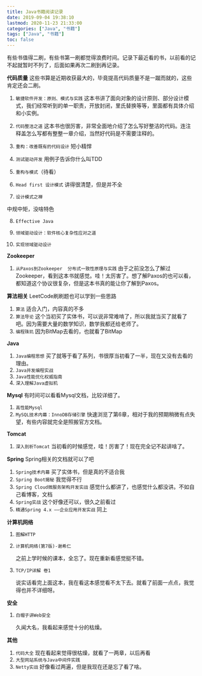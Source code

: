 ```yaml
---
title: Java书籍阅读记录
date: 2019-09-04 19:38:10
lastmod: 2020-11-23 21:33:00
categories: ["Java", "书籍"]
tags: ["Java", "书籍"]
toc: false
---
```


有些书值得二刷，有些书第一刷都觉得浪费时间。记录下最近看的书，以前看的记不起就暂时不列了，后面如果再次二刷到再记录。

<!--more-->

**代码质量**
这些书算是近期收获最大的，毕竟提高代码质量不是一蹴而就的，这些肯定还会二刷。
1. `敏捷软件开发：原则、模式与实践`
  这本书讲了面向对象的设计原则、部分设计模式，我们经常听到的单一职责，开放封闭，里氏替换等等，里面都有具体介绍和小实例。

2. `代码整洁之道`
  这本书也很厉害，非常全面地介绍了怎么写好整洁的代码。连注释盖怎么写都有整整一章介绍，当然好代码是不需要注释的。

3. `重构：改善既有的代码设计`
  短小精悍

4. `测试驱动开发`
  用例子告诉你什么叫TDD

5. `重构与模式`（待看）

6. `Head first 设计模式`
  讲得很清楚，但是并不全

7. `设计模式之禅`

  中规中矩，没啥特色

8. `Effective Java`

9. `领域驱动设计：软件核心复杂性应对之道`

10. `实现领域驱动设计`

**Zookeeper**

1. `从Paxos到Zookeeper  分布式一致性原理与实践`
由于之前没怎么了解过Zookeeper，看到这本书就感觉。哇！太厉害了。想了解Paxos的也可以看，都知道这个协议很复杂，但是这本书真的能让你了解到Paxos。

**算法相关**
LeetCode刷刷题也可以学到一些思路

1. `算法`
适合入门，内容真的不多
2. `算法导论`
这个当初买了实体书，可以说非常难啃了，所以我就当买了就看了吧。因为需要大量的数学知识，数学我都还给老师了。
3. `编程珠玑`
因为BitMap去看的，也就看了BitMap

**Java**

1. `Java编程思想`
买了就等于看了系列，书很厚当初看了一半，现在又没有去看的理由。
2. `Java并发编程实战`
3. `Java性能优化权威指南`
4. `深入理解Java虚拟机`

**Mysql**
有时间可以看看Mysql文档，比较详细了。
1. `高性能Mysql`
2. `MySQL技术内幕：InnoDB存储引擎`
快速浏览了第6章，相对于我的预期稍微有点失望，有些内容就完全是照搬官方文档。

**Tomcat**
1. `深入剖析Tomcat`
当初看的时候感觉，哇！厉害了！现在完全记不起讲啥了。

**Spring**
Spring相关的文档就可以了吧

1.  `Spring技术内幕`
买了实体书，但是真的不适合我
2. `Spring Boot揭秘`
我觉得不行
3. `Spring Cloud微服务架构开发实战`
感觉什么都讲了，也感觉什么都没讲。不如自己看博客，文档
4. `Spring实战`
这个好像还可以，很久之前看过
5. `精通Spring 4.x ――企业应用开发实战`
同上

**计算机网络**

1. `图解HTTP`

2. `计算机网络(第7版)-谢希仁`

   之前上学时候的课本，全忘了。现在重新看感觉挺不错。

3. `TCP/IP详解 卷1`

   说实话看完上面这本，我在看这本感觉看不太下去。就看了前面一点点，我觉得也并不详细呀。

**安全**

1. `白帽子讲Web安全`

   久闻大名，我看起来感觉十分的枯燥。

**其他**

1. `代码大全`
现在看起来觉得很枯燥，就看了一两章，以后再看
2. `大型网站系统与Java中间件实践`
4. `Netty实战`
好像看过两遍，但是我现在还是忘了看了啥。
















​    